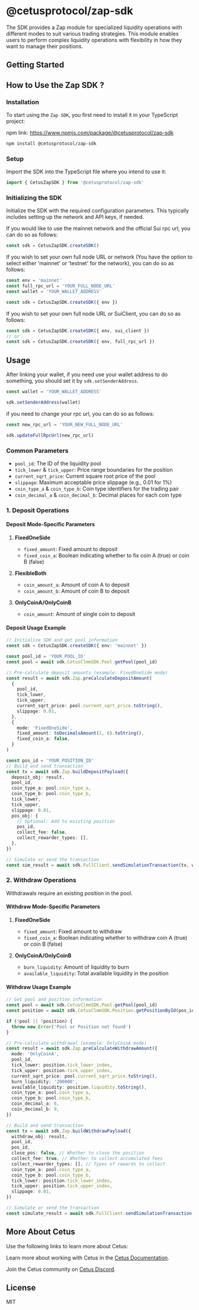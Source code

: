 # @cetusprotocol/zap-sdk

The SDK provides a Zap module for specialized liquidity operations with different modes to suit various trading strategies. This module enables users to perform complex liquidity operations with flexibility in how they want to manage their positions.

## Getting Started

## How to Use the Zap SDK ?

### Installation

To start using the `Zap SDK`, you first need to install it in your TypeScript project:

npm link: <https://www.npmjs.com/package/@cetusprotocol/zap-sdk>

```bash
npm install @cetusprotocol/zap-sdk
```

### Setup

Import the SDK into the TypeScript file where you intend to use it:

```typescript
import { CetusZapSDK } from '@cetusprotocol/zap-sdk'
```

### Initializing the SDK

Initialize the SDK with the required configuration parameters. This typically includes setting up the network and API keys, if needed.

If you would like to use the mainnet network and the official Sui rpc url, you can do so as follows:

```typescript
const sdk = CetusZapSDK.createSDK()
```

If you wish to set your own full node URL or network (You have the option to select either 'mainnet' or 'testnet' for the network), you can do so as follows:

```typescript
const env = 'mainnet'
const full_rpc_url = 'YOUR_FULL_NODE_URL'
const wallet = 'YOUR_WALLET_ADDRESS'

const sdk = CetusZapSDK.createSDK({ env })
```

If you wish to set your own full node URL or SuiClient, you can do so as follows:

```typescript
const sdk = CetusZapSDK.createSDK({ env, sui_client })
// or
const sdk = CetusZapSDK.createSDK({ env, full_rpc_url })
```

## Usage

After linking your wallet, if you need use your wallet address to do something, you should set it by `sdk.setSenderAddress`.

```typescript
const wallet = 'YOUR_WALLET_ADDRESS'

sdk.setSenderAddress(wallet)
```

if you need to change your rpc url, you can do so as follows:

```typescript
const new_rpc_url = 'YOUR_NEW_FULL_NODE_URL'

sdk.updateFullRpcUrl(new_rpc_url)
```

### Common Parameters

- `pool_id`: The ID of the liquidity pool
- `tick_lower` & `tick_upper`: Price range boundaries for the position
- `current_sqrt_price`: Current square root price of the pool
- `slippage`: Maximum acceptable price slippage (e.g., 0.01 for 1%)
- `coin_type_a` & `coin_type_b`: Coin type identifiers for the trading pair
- `coin_decimal_a` & `coin_decimal_b`: Decimal places for each coin type

### 1. Deposit Operations

#### Deposit Mode-Specific Parameters

1. **FixedOneSide**

   - `fixed_amount`: Fixed amount to deposit
   - `fixed_coin_a`: Boolean indicating whether to fix coin A (true) or coin B (false)

2. **FlexibleBoth**

   - `coin_amount_a`: Amount of coin A to deposit
   - `coin_amount_b`: Amount of coin B to deposit

3. **OnlyCoinA/OnlyCoinB**
   - `coin_amount`: Amount of single coin to deposit

#### Deposit Usage Example

```typescript
// Initialize SDK and get pool information
const sdk = CetusZapSDK.createSDK({ env: 'mainnet' })

const pool_id = 'YOUR_POOL_ID'
const pool = await sdk.CetusClmmSDK.Pool.getPool(pool_id)

// Pre-calculate deposit amounts (example: FixedOneSide mode)
const result = await sdk.Zap.preCalculateDepositAmount(
  {
    pool_id,
    tick_lower,
    tick_upper,
    current_sqrt_price: pool.current_sqrt_price.toString(),
    slippage: 0.01,
  },
  {
    mode: 'FixedOneSide',
    fixed_amount: toDecimalsAmount(1, 6).toString(),
    fixed_coin_a: false,
  }
)

const pos_id = 'YOUR_POSITION_ID'
// Build and send transaction
const tx = await sdk.Zap.buildDepositPayload({
  deposit_obj: result,
  pool_id,
  coin_type_a: pool.coin_type_a,
  coin_type_b: pool.coin_type_b,
  tick_lower,
  tick_upper,
  slippage: 0.01,
  pos_obj: {
    // Optional: Add to existing position
    pos_id,
    collect_fee: false,
    collect_rewarder_types: [],
  },
})

// Simulate or send the transaction
const sim_result = await sdk.FullClient.sendSimulationTransaction(tx, wallet)
```

### 2. Withdraw Operations

Withdrawals require an existing position in the pool.

#### Withdraw Mode-Specific Parameters

1. **FixedOneSide**

   - `fixed_amount`: Fixed amount to withdraw
   - `fixed_coin_a`: Boolean indicating whether to withdraw coin A (true) or coin B (false)

2. **OnlyCoinA/OnlyCoinB**
   - `burn_liquidity`: Amount of liquidity to burn
   - `available_liquidity`: Total available liquidity in the position

#### Withdraw Usage Example

```typescript
// Get pool and position information
const pool = await sdk.CetusClmmSDK.Pool.getPool(pool_id)
const position = await sdk.CetusClmmSDK.Position.getPositionById(pos_id)

if (!pool || !position) {
  throw new Error('Pool or Position not found')
}

// Pre-calculate withdrawal (example: OnlyCoinA mode)
const result = await sdk.Zap.preCalculateWithdrawAmount({
  mode: 'OnlyCoinA',
  pool_id,
  tick_lower: position.tick_lower_index,
  tick_upper: position.tick_upper_index,
  current_sqrt_price: pool.current_sqrt_price.toString(),
  burn_liquidity: '200000',
  available_liquidity: position.liquidity.toString(),
  coin_type_a: pool.coin_type_a,
  coin_type_b: pool.coin_type_b,
  coin_decimal_a: 6,
  coin_decimal_b: 9,
})

// Build and send transaction
const tx = await sdk.Zap.buildWithdrawPayload({
  withdraw_obj: result,
  pool_id,
  pos_id,
  close_pos: false, // Whether to close the position
  collect_fee: true, // Whether to collect accumulated fees
  collect_rewarder_types: [], // Types of rewards to collect
  coin_type_a: pool.coin_type_a,
  coin_type_b: pool.coin_type_b,
  tick_lower: position.tick_lower_index,
  tick_upper: position.tick_upper_index,
  slippage: 0.01,
})

// Simulate or send the transaction
const simulate_result = await sdk.FullClient.sendSimulationTransaction(tx, wallet)
```

## More About Cetus

Use the following links to learn more about Cetus:

Learn more about working with Cetus in the [Cetus Documentation](https://cetus-1.gitbook.io/cetus-docs).

Join the Cetus community on [Cetus Discord](https://discord.com/channels/1009749448022315008/1009751382783447072).

## License

MIT
